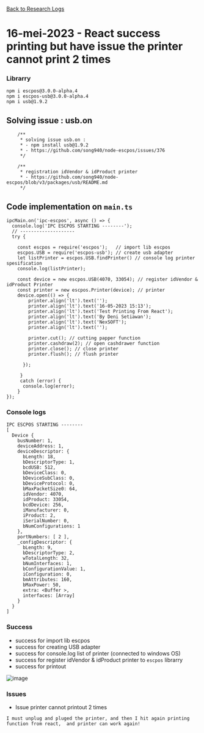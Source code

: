 [Back to Research Logs](https://github.com/denitiawan/research-electron-react-boilerplate-printthermal/blob/main/research-logs.md)

# 16-mei-2023 - React success printing but have issue the printer cannot print 2 times

### Librarry
```
npm i escpos@3.0.0-alpha.4
npm i escpos-usb@3.0.0-alpha.4
npm i usb@1.9.2
```

## Solving issue : usb.on
```
    /**
     * solving issue usb.on : 
     * - npm install usb@1.9.2
     * - https://github.com/song940/node-escpos/issues/376
     */

    /**
     * registration idVendor & idProduct printer
     * - https://github.com/song940/node-escpos/blob/v3/packages/usb/README.md
     */
```

##  Code implementation on `main.ts`
```
ipcMain.on('ipc-escpos', async () => {
  console.log('IPC ESCPOS STARTING --------');
  // --------------------
  try {               

    const escpos = require('escpos');   // import lib escpos    
    escpos.USB = require('escpos-usb'); // create usb adapter    
    let listPrinter = escpos.USB.findPrinter() // console log printer spesification
    console.log(listPrinter);

    const device = new escpos.USB(4070, 33054); // register idVendor & idProduct Printer
    const printer = new escpos.Printer(device); // printer
    device.open(() => {
        printer.align('lt').text('');
        printer.align('lt').text('16-05-2023 15:13');        
        printer.align('lt').text('Test Printing From React');
        printer.align('lt').text('By Deni Setiawan');
        printer.align('lt').text('NexSOFT');
        printer.align('lt').text('');
  
        printer.cut(); // cutting papper function
        printer.cashdraw(2); // open cashdrawer function
        printer.close(); // close printer
        printer.flush(); // flush printer
  
      });   

     }
     catch (error) {    
      console.log(error);
    }
});

```

### Console logs
```
IPC ESCPOS STARTING --------
[
  Device {
    busNumber: 1,
    deviceAddress: 1,
    deviceDescriptor: {
      bLength: 18,
      bDescriptorType: 1,
      bcdUSB: 512,
      bDeviceClass: 0,
      bDeviceSubClass: 0,
      bDeviceProtocol: 0,
      bMaxPacketSize0: 64,
      idVendor: 4070,
      idProduct: 33054,
      bcdDevice: 256,
      iManufacturer: 0,
      iProduct: 2,
      iSerialNumber: 0,
      bNumConfigurations: 1
    },
    portNumbers: [ 2 ],
    _configDescriptor: {
      bLength: 9,
      bDescriptorType: 2,
      wTotalLength: 32,
      bNumInterfaces: 1,
      bConfigurationValue: 1,
      iConfiguration: 0,
      bmAttributes: 160,
      bMaxPower: 50,
      extra: <Buffer >,
      interfaces: [Array]
    }
  }
]
```
### Success
- success for import lib escpos
- success for creating USB adapter
- success for console.log list of printer (connected to windows OS)
- success for register idVendor & idProduct printer to `escpos` librarry 
- success for printout 

![image](https://github.com/denitiawan/research-electron-react-boilerplate-printthermal/assets/11941308/28fd4512-3827-4b37-b428-2d6fb2136fe5)


### Issues
- Issue printer cannot printout 2 times
```
I must unplug and pluged the printer, and then I hit again printing function from react,  and printer can work again!
```


